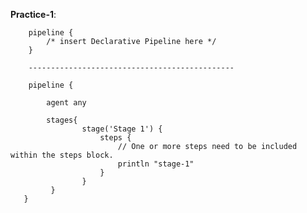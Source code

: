 **Practice-1**:

        pipeline {
            /* insert Declarative Pipeline here */
        }
        
        ----------------------------------------------

        pipeline {

            agent any
               
            stages{
                    stage('Stage 1') {
                        steps {
                            // One or more steps need to be included within the steps block.
                            println "stage-1"
                        }
                    }
             }
       }

